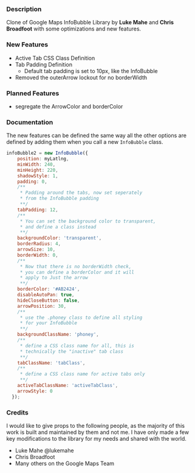 ### Description
Clone of Google Maps InfoBubble Library by **Luke Mahe** and **Chris Broadfoot** with some optimizations and new features.

### New Features

  * Active Tab CSS Class Definition
  * Tab Padding Definition
    * Default tab padding is set to 10px, like the InfoBubble
  * Removed the outerArrow lockout for no borderWidth
  
### Planned Features

 * segregate the ArrowColor and borderColor

### Documentation
The new features can be defined the same way all the other options are defined by adding them when you call a new `InfoBubble` class.

```Javascript
infoBubble2 = new InfoBubble({
    position: myLatlng,
    minWidth: 240,
    minHeight: 220,
    shadowStyle: 1,
    padding: 0,
    /**
     * Padding around the tabs, now set seperately
     * from the InfoBubble padding
     **/
    tabPadding: 12,
    /** 
     * You can set the background color to transparent, 
     * and define a class instead
     **/
    backgroundColor: 'transparent',
    borderRadius: 4,
    arrowSize: 10,
    borderWidth: 0,
    /**
     * Now that there is no borderWidth check, 
     * you can define a borderColor and it will 
     * apply to Just the arrow
     **/
    borderColor: '#AB2424',
    disableAutoPan: true,
    hideCloseButton: false,
    arrowPosition: 30,
    /** 
     * use the .phoney class to define all styling 
     * for your InfoBubble
     **/
    backgroundClassName: 'phoney',
    /**
     * define a CSS class name for all, this is 
     * technically the "inactive" tab class
     **/
    tabClassName: 'tabClass',
    /**
     * define a CSS class name for active tabs only
     **/
    activeTabClassName: 'activeTabClass',
    arrowStyle: 0
  });
```

### Credits
I would like to give props to the following people, as the majority of this work is built and maintained by them and not me. I have only made a few key modifications to the library for my needs and shared with the world.

* Luke Mahe @lukemahe
* Chris Broadfoot
* Many others on the Google Maps Team